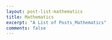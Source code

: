 ```yaml
---
layout: post-list-mathematics
title: Mathematics
excerpt: "A List of Posts_Mathematics"
comments: false
---
```

